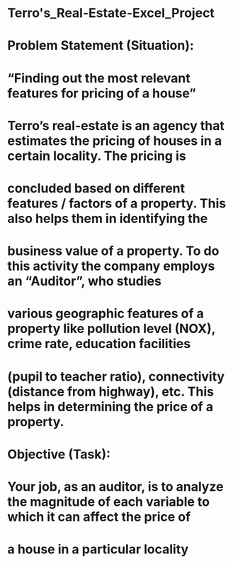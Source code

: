 # Terro's_Real-Estate-Excel_Project

# Problem Statement (Situation): 
# “Finding out the most relevant features for pricing of a house”
# Terro’s real-estate is an agency that estimates the pricing of houses in a certain locality. The pricing is 
# concluded based on different features / factors of a property. This also helps them in identifying the 
# business value of a property. To do this activity the company employs an “Auditor”, who studies 
# various geographic features of a property like pollution level (NOX), crime rate, education facilities 
# (pupil to teacher ratio), connectivity (distance from highway), etc. This helps in determining the price of a property.

# Objective (Task):
# Your job, as an auditor, is to analyze the magnitude of each variable to which it can affect the price of 
# a house in a particular locality
